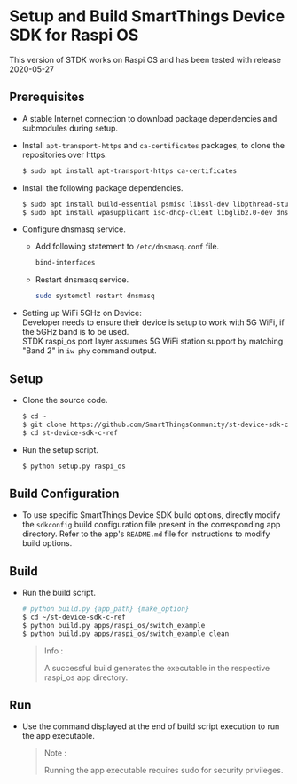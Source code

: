 # Setup and Build SmartThings Device SDK for Raspi OS

This version of STDK works on Raspi OS and has been tested with release 2020-05-27

## Prerequisites

- A stable Internet connection to download package dependencies and submodules during setup.

- Install `apt-transport-https` and `ca-certificates` packages, to clone the repositories over https.
  ```sh
  $ sudo apt install apt-transport-https ca-certificates
  ```

- Install the following package dependencies.
  ```sh
  $ sudo apt install build-essential psmisc libssl-dev libpthread-stubs0-dev
  $ sudo apt install wpasupplicant isc-dhcp-client libglib2.0-dev dnsmasq ntp
  ```

- Configure dnsmasq service.
  - Add following statement to `/etc/dnsmasq.conf` file.
    ```sh
    bind-interfaces
    ```
  - Restart dnsmasq service.
    ```sh
    sudo systemctl restart dnsmasq
    ```

- Setting up WiFi 5GHz on Device:\
  Developer needs to ensure their device is setup to work with 5G WiFi, if the 5GHz band is to be used.\
  STDK raspi_os port layer assumes 5G WiFi station support by matching "Band 2" in `iw phy` command output.

## Setup

- Clone the source code.
  ```sh
  $ cd ~
  $ git clone https://github.com/SmartThingsCommunity/st-device-sdk-c-ref.git
  $ cd st-device-sdk-c-ref
  ```
- Run the setup script.
  ```sh
  $ python setup.py raspi_os
  ```

## Build Configuration

- To use specific SmartThings Device SDK build options, directly modify the `sdkconfig` build configuration file present in the corresponding app directory. Refer to the app's `README.md` file for instructions to modify build options.

## Build

- Run the build script.
  ```sh
  # python build.py {app_path} {make_option}
  $ cd ~/st-device-sdk-c-ref
  $ python build.py apps/raspi_os/switch_example
  $ python build.py apps/raspi_os/switch_example clean
  ```

  > Info :
  >
  > A successful build generates the executable in the respective raspi_os app directory.

## Run

- Use the command displayed at the end of build script execution to run the app executable.

  > Note :
  >
  > Running the app executable requires sudo for security privileges.

